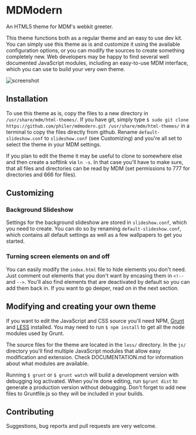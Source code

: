 MDModern
========
An HTML5 theme for MDM's webkit greeter.

This theme functions both as a regular theme and an easy to use dev kit.
You can simply use this theme as is and customize it using the available configuration options, or you can modify the sources to create something completely new.
Web developers may be happy to find several well documented JavaScript modules, including an easy-to-use MDM interface, which you can use to build your very own theme.

![screenshot](https://raw.githubusercontent.com/philer/MDModern/master/screenshot.jpg)

## Installation
To use this theme as is, copy the files to a new directory in `/usr/share/mdm/html-themes/`. If you have git, simply type `$ sudo git clone https://github.com/philer/mdmodern.git /usr/share/mdm/html-themes/` in a terminal to copy the files directly from github.
Rename `default-slideshow.conf` to `slideshow.conf` (see Customizing) and you're all set to select the theme in your MDM settings.

If you plan to edit the theme it may be useful to clone to somewhere else and then create a softlink via `ln -s`. In that case you'll have to make sure, that all files and directories can be read by MDM (set permissions to 777 for directories and 666 for files).


## Customizing

### Background Slideshow
Settings for the background slideshow are stored in `slideshow.conf`, which you need to create. You can do so by renaming `default-slideshow.conf`, which contains all default settings as well as a few wallpapers to get you started.

### Turning screen elements on and off
You can easily modify the `index.html` file to hide elements you don't need. Just comment out elements that you don't want by encasing them in `<!--` and `-->`. You'll also find elements that are deactivated by default so you can add them back in.
If you want to go deeper, read on in the next section.



## Modifying and creating your own theme

If you want to edit the JavaScript and CSS source you'll need NPM,
[Grunt](http://gruntjs.com/) and [LESS](http://lesscss.org/) installed. You may need to run `$ npm install` to get all the node modules used by Grunt.

The source files for the theme are located in the `less/` directory. In the `js/` directory you'll find multiple JavaScript modules that allow easy modification and extension. Check DOCUMENTATION.md for information about what modules are available.

Running `$ grunt` or `$ grunt watch` will build a development version with debugging log activated. When you're done editing, run `$grunt dist` to generate a production version without debugging. Don't forget to add new files to Gruntfile.js so they will be included in your builds.



## Contributing

Suggestions, bug reports and pull requests are very welcome.


